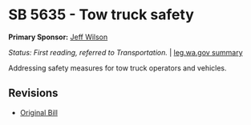 # SB 5635 - Tow truck safety
**Primary Sponsor:** [Jeff Wilson](/person/leg/jeff.wilson.md)

*Status: First reading, referred to Transportation.* | [leg.wa.gov summary](https://app.leg.wa.gov/billsummary?BillNumber=5635&Year=2021)

Addressing safety measures for tow truck operators and vehicles.

## Revisions
* [Original Bill](1/)